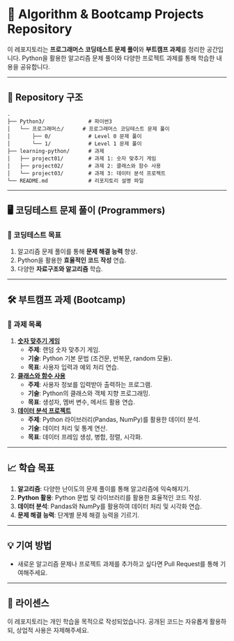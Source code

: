 # 📝 Algorithm & Bootcamp Projects Repository

이 레포지토리는 **프로그래머스 코딩테스트 문제 풀이**와 **부트캠프 과제**를 정리한 공간입니다. Python을 활용한 알고리즘 문제 풀이와 다양한 프로젝트 과제를 통해 학습한 내용을 공유합니다.

---

## 📂 Repository 구조

```
. 
├── Python3/              # 파이썬3 
│   └── 프로그래머스/      # 프로그래머스 코딩테스트 문제 풀이
│       ├── 0/            # Level 0 문제 풀이
│       └── 1/            # Level 1 문제 풀이
├── learning-python/      # 과제
│   ├── project01/        # 과제 1: 숫자 맞추기 게임
│   ├── project02/        # 과제 2: 클래스와 함수 사용
│   └── project03/        # 과제 3: 데이터 분석 프로젝트
└── README.md             # 리포지토리 설명 파일
```

---

## 🖥️ 코딩테스트 문제 풀이 (Programmers)

### 🌟 코딩테스트 목표
1. 알고리즘 문제 풀이를 통해 **문제 해결 능력** 향상.
2. Python을 활용한 **효율적인 코드 작성** 연습.
3. 다양한 **자료구조와 알고리즘** 학습.

---

## 🛠️ 부트캠프 과제 (Bootcamp)

### 📁 과제 목록
1. **[숫자 맞추기 게임](learning-python/project01/)**
   - **주제**: 랜덤 숫자 맞추기 게임.
   - **기술**: Python 기본 문법 (조건문, 반복문, random 모듈).
   - **목표**: 사용자 입력과 예외 처리 연습.
2. **[클래스와 함수 사용](learning-python/project02/)**
   - **주제**: 사용자 정보를 입력받아 출력하는 프로그램.
   - **기술**: Python의 클래스와 객체 지향 프로그래밍.
   - **목표**: 생성자, 멤버 변수, 메서드 활용 연습.
3. **[데이터 분석 프로젝트](learning-python/project03/)**
   - **주제**: Python 라이브러리(Pandas, NumPy)를 활용한 데이터 분석.
   - **기술**: 데이터 처리 및 통계 연산.
   - **목표**: 데이터 프레임 생성, 병합, 정렬, 시각화.

---

## 📈 학습 목표
1. **알고리즘**: 다양한 난이도의 문제 풀이를 통해 알고리즘에 익숙해지기.
2. **Python 활용**: Python 문법 및 라이브러리를 활용한 효율적인 코드 작성.
3. **데이터 분석**: Pandas와 NumPy를 활용하여 데이터 처리 및 시각화 연습.
4. **문제 해결 능력**: 단계별 문제 해결 능력을 기르기.

---

## 💡 기여 방법
- 새로운 알고리즘 문제나 프로젝트 과제를 추가하고 싶다면 Pull Request를 통해 기여해주세요.

---

## 📜 라이센스
이 레포지토리는 개인 학습을 목적으로 작성되었습니다. 공개된 코드는 자유롭게 활용하되, 상업적 사용은 자제해주세요.
